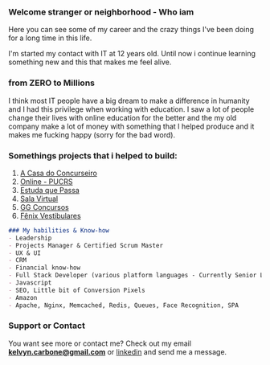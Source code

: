 ### Welcome stranger or neighborhood - Who iam
Here you can see some of my career and the crazy things I've been doing for a long time in this life.

I'm started my contact with IT at 12 years old. Until now i continue learning something new and this that makes me feel alive.

### from ZERO to Millions
I think most IT people have a big dream to make a difference in humanity and I had this privilege when working with education. I saw a lot of people change their lives with online education for the better and the my old company make a lot of money with something that I helped produce and it makes me fucking happy (sorry for the bad word).

### Somethings projects that i helped to build:
1. [A Casa do Concurseiro](https://acasadoconcurseiro.com.br)
2. [Online - PUCRS](https://online.pucrs.br)
3. [Estuda que Passa](https://estudaquepassa.com.br)
4. [Sala Virtual](https://salavirtual.pucrs.br)
5. [GG Concursos](https://ggconcursos.com.br)
6. [Fênix Vestibulares](https://fenixpre.com.br)

```markdown
### My habilities & Know-how
- Leadership
- Projects Manager & Certified Scrum Master
- UX & UI
- CRM
- Financial know-how
- Full Stack Developer (various platform languages - Currently Senior Laravel/Vuejs)
- Javascript
- SEO, Little bit of Conversion Pixels
- Amazon
- Apache, Nginx, Memcached, Redis, Queues, Face Recognition, SPA
```

### Support or Contact

You want see more or contact me? Check out my email **kelvyn.carbone@gmail.com** or [linkedin](https://www.linkedin.com/in/kelvyncarbone) and send me a message.
